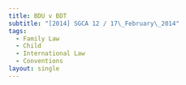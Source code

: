 ```yaml
---
title: BDU v BDT
subtitle: "[2014] SGCA 12 / 17\_February\_2014"
tags:
  - Family Law
  - Child
  - International Law
  - Conventions
layout: single
---
```


